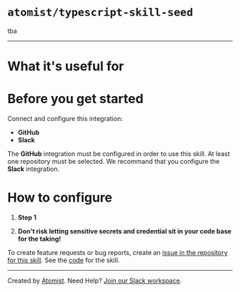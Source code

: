 # `atomist/typescript-skill-seed`

<!---atomist-skill-description:start--->

tba

<!---atomist-skill-description:end--->

---

<!---atomist-skill-readme:start--->

# What it's useful for

# Before you get started

Connect and configure this integration:

-   **GitHub**
-   **Slack**

The **GitHub** integration must be configured in order to use this skill. At
least one repository must be selected. We recommand that you configure the
**Slack** integration.

# How to configure

1. **Step 1**

2. **Don't risk letting sensitive secrets and credential sit in your code base
   for the taking!**

To create feature requests or bug reports, create an
[issue in the repository for this skill](https://github.com/atomist-seeds/typescript-skill-seed/issues).
See the [code](https://github.com/atomist-seeds/typescript-skill-seed) for the
skill.

<!---atomist-skill-readme:end--->

---

Created by [Atomist][atomist]. Need Help? [Join our Slack workspace][slack].

[atomist]: https://atomist.com/ "Atomist - How Teams Deliver Software"
[slack]: https://join.atomist.com/ "Atomist Community Slack"
